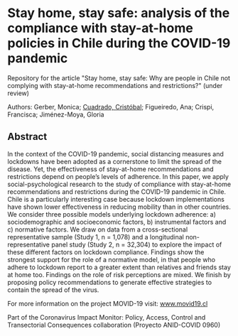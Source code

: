 # Stay home, stay safe: analysis of the compliance with stay-at-home policies in Chile during the COVID-19 pandemic
Repository for the article "Stay home, stay safe: Why are people in Chile not complying with stay-at-home recommendations and restrictions?" (under review)

Authors: Gerber, Monica; [Cuadrado, Cristóbal](http://github.com/ccuadradon); Figueiredo, Ana; Crispi, Francisca; Jiménez-Moya, Gloria

## Abstract
In the context of the COVID-19 pandemic, social distancing measures and lockdowns have been adopted as a cornerstone to limit the spread of the disease. Yet, the effectiveness of stay-at-home recommendations and restrictions depend on people’s levels of adherence. In this paper, we apply social-psychological research to the study of compliance with stay-at-home recommendations and restrictions during the COVID-19 pandemic in Chile. Chile is a particularly interesting case because lockdown implementations have shown lower effectiveness in reducing mobility than in other countries. We consider three possible models underlying lockdown adherence: a) sociodemographic and socioeconomic factors, b) instrumental factors and c) normative factors. We draw on data from a cross-sectional representative sample (Study 1, n = 1,078) and a longitudinal non-representative panel study (Study 2, n = 32,304) to explore the impact of these different factors on lockdown compliance. Findings show the strongest support for the role of a normative model, in that people who adhere to lockdown report to a greater extent than relatives and friends stay at home too. Findings on the role of risk perceptions are mixed. We finish by proposing policy recommendations to generate effective strategies to contain the spread of the virus.

For more information on the project MOVID-19 visit: www.movid19.cl

Part of the Coronavirus Impact Monitor: Policy, Access, Control and Transectorial Consequences collaboration (Proyecto ANID-COVID 0960)
